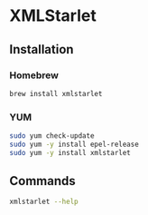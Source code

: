 # XMLStarlet

## Installation

### Homebrew

```sh
brew install xmlstarlet
```

### YUM

```sh
sudo yum check-update
sudo yum -y install epel-release
sudo yum -y install xmlstarlet
```

## Commands

```sh
xmlstarlet --help
```
